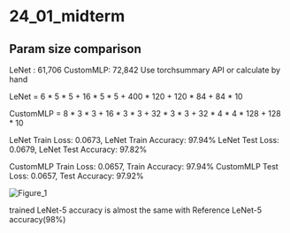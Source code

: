 # 24_01_midterm
## Param size comparison

LeNet : 61,706
CustomMLP: 72,842
Use torchsummary API or calculate by hand

LeNet = 6 * 5 * 5 + 16 * 5 * 5 + 400 * 120 + 120 * 84 + 84 * 10

CustomMLP = 8 * 3 * 3 + 16 * 3 * 3 + 32 * 3 * 3 + 32 * 4 * 4 * 128 + 128 * 10

LeNet Train Loss: 0.0673, LeNet Train Accuracy: 97.94%
LeNet Test Loss: 0.0679, LeNet Test Accuracy: 97.82%

CustomMLP Train Loss: 0.0657, Train Accuracy: 97.94%
CustomMLP Test Loss: 0.0657, Test Accuracy: 97.92%

![Figure_1](https://github.com/rkdgmlqja/24_01_midterm/assets/33273567/e733f4fe-35b7-466f-b774-117f55743a27)

trained LeNet-5 accuracy is almost the same with Reference LeNet-5 accuracy(98%)
